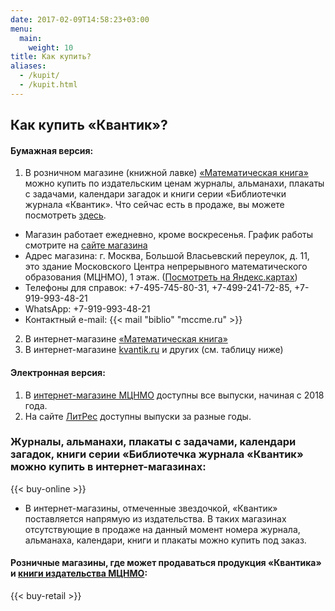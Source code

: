 ```yaml
---
date: 2017-02-09T14:58:23+03:00
menu:
  main:
    weight: 10
title: Как купить?
aliases:
  - /kupit/
  - /kupit.html
---
```


## Как купить «Квантик»?

#### Бумажная версия:

1. В розничном магазине (книжной лавке) [«Математическая книга»](https://biblio.mccme.ru/bookstore) можно купить по издательским ценам журналы, альманахи, плакаты с задачами, календари загадок и книги серии «Библиотечки журнала «Квантик». Что сейчас есть в продаже, вы можете посмотреть [здесь](https://biblio.mccme.ru/bookstore/books?title=%D0%9A%D0%B2%D0%B0%D0%BD%D1%82%D0%B8%D0%BA).   
  * Магазин работает ежедневно, кроме воскресенья. График работы смотрите на [сайте магазина](https://biblio.mccme.ru/bookstore)
  * Адрес магазина: г. Москва, Большой Власьевский переулок, д. 11, это здание Московского Центра непрерывного математического образования (МЦНМО), 1 этаж. ([Посмотреть на Яндекс.картах](https://yandex.ru/maps/-/CCUEm2RPWCl))
  * Телефоны для справок: +7-495-745-80-31, +7-499-241-72-85,+7-919-993-48-21  
  * WhatsApp: +7-919-993-48-21  
  * Контактный e-mail: {{< mail "biblio" "mccme.ru" >}}
2. В интернет-магазине [«Математическая книга»](https://biblio.mccme.ru)
3. В интернет-магазине [kvantik.ru](http://kvantik.ru) и других (см. таблицу ниже)

#### Электронная версия:
1. В [интернет-магазине МЦНМО](https://biblio.mccme.ru/ebooks) доступны все выпуски, начиная с 2018 года.
2. На сайте [ЛитРес](https://www.litres.ru/pages/rmd_search_series/?q=Квантик) доступны выпуски за разные годы.


### Журналы, альманахи, плакаты с задачами, календари загадок, книги серии «Библиотечка журнала «Квантик» можно купить в интернет-магазинах: 

{{< buy-online >}}

* В интернет-магазины, отмеченные звездочкой, «Квантик» поставляется напрямую из издательства. В таких магазинах отсутствующие в продаже на данный момент номера журнала, альманаха, календари, книги и плакаты можно купить под заказ.

#### Розничные магазины, где может продаваться продукция «Квантика» и [книги издательства МЦНМО](http://biblio.mccme.ru/books?order=field_book_year_value&sort=desc):

{{< buy-retail >}}
